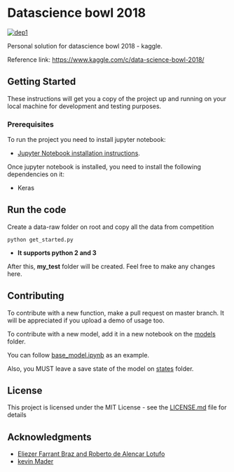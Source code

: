 # Datascience bowl 2018
[![dep1](https://img.shields.io/badge/Keras-2.0+-blue.svg)](https://keras.io/)

Personal solution for datascience bowl 2018 - kaggle.

Reference link: https://www.kaggle.com/c/data-science-bowl-2018/

## Getting Started
These instructions will get you a copy of the project up and running on your local machine for development and testing purposes.

### Prerequisites
To run the project you need to install jupyter notebook:

- [Jupyter Notebook installation instructions](http://jupyter.org/install).

Once jupyter notebook is installed, you need to install the following dependencies on it:

- Keras

## Run the code
Create a data-raw folder on root and copy all the data from competition

```
python get_started.py
```
- **It supports python 2 and 3**

After this, **my_test** folder will be created. Feel free to make any changes here.

## Contributing
To contribute with a new function, make a pull request on master branch. It will be appreciated if you upload a demo of usage too.

To contribute with a new model, add it in a new notebook on the [models](https://github.com/chrissaher/datascience-bowl-2018/tree/master/models) folder.

You can follow [base_model.ipynb](https://github.com/chrissaher/datascience-bowl-2018/tree/master/models/base_model.ipynb) as an example.

Also, you MUST leave a save state of the model on [states](https://github.com/chrissaher/datascience-bowl-2018/tree/master/states) folder.

## License
This project is licensed under the MIT License - see the [LICENSE.md](LICENSE.md) file for details

## Acknowledgments

* [Eliezer Farrant Braz and Roberto de Alencar Lotufo](http://www.sbrt.org.br/sbrt2017/anais/1570355345.pdf)
* [kevin Mader](https://www.kaggle.com/kmader/nuclei-overview-to-submission)
